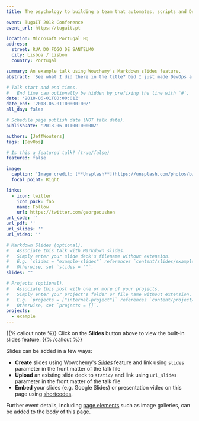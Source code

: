 ```yaml
---
title: The psychology to building a team that automates, scripts and DevOps

event: TugaIT 2018 Conference
event_url: https://tugait.pt

location: Microsoft Portugal HQ
address:
  street: RUA DO FOGO DE SANTELMO
  city: Lisboa / Lisbon
  country: Portugal

summary: An example talk using Wowchemy's Markdown slides feature.
abstract: 'See what I did there in the title? Did I just made DevOps a verb?! Yes, because it takes actual work. Over the years I’ve been to many customers helping them automate, script and work get the Operation teams to work with their developers, instead of making things ‘not their problem’. During this session I’ll take you with me on a 5+ year journey, building teams with a DevOps mindset, changing the behaviour of developers, it-professionals and even managers or project leaders. Stereo-types can be recognized, positioned, managed or used. All have their own strengths and with the right techniques and methods can empore the people around them. I’ll teach you techniques that will make you the key component between departments and enable you to facilitate change that will elevate your team, department or company to show an agile behaviour.'

# Talk start and end times.
#   End time can optionally be hidden by prefixing the line with `#`.
date: '2018-06-01T00:00:01Z'
date_end: '2018-06-01T00:00:00Z'
all_day: false

# Schedule page publish date (NOT talk date).
publishDate: '2018-06-01T00:00:00Z'

authors: [JeffWouters]
tags: [DevOps]

# Is this a featured talk? (true/false)
featured: false

image:
  caption: 'Image credit: [**Unsplash**](https://unsplash.com/photos/bzdhc5b3Bxs)'
  focal_point: Right

links:
  - icon: twitter
    icon_pack: fab
    name: Follow
    url: https://twitter.com/georgecushen
url_code: ''
url_pdf: ''
url_slides: ''
url_video: ''

# Markdown Slides (optional).
#   Associate this talk with Markdown slides.
#   Simply enter your slide deck's filename without extension.
#   E.g. `slides = "example-slides"` references `content/slides/example-slides.md`.
#   Otherwise, set `slides = ""`.
slides: ""

# Projects (optional).
#   Associate this post with one or more of your projects.
#   Simply enter your project's folder or file name without extension.
#   E.g. `projects = ["internal-project"]` references `content/project/deep-learning/index.md`.
#   Otherwise, set `projects = []`.
projects:
  - example
---
```


{{% callout note %}}
Click on the **Slides** button above to view the built-in slides feature.
{{% /callout %}}

Slides can be added in a few ways:

- **Create** slides using Wowchemy's [_Slides_](https://wowchemy.com/docs/managing-content/#create-slides) feature and link using `slides` parameter in the front matter of the talk file
- **Upload** an existing slide deck to `static/` and link using `url_slides` parameter in the front matter of the talk file
- **Embed** your slides (e.g. Google Slides) or presentation video on this page using [shortcodes](https://wowchemy.com/docs/writing-markdown-latex/).

Further event details, including [page elements](https://wowchemy.com/docs/writing-markdown-latex/) such as image galleries, can be added to the body of this page.

